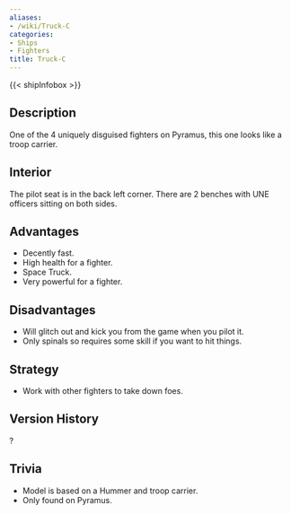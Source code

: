 ```yaml
---
aliases:
- /wiki/Truck-C
categories:
- Ships
- Fighters
title: Truck-C
---  
```


{{< shipInfobox >}} 

## Description

One of the 4 uniquely disguised fighters on Pyramus, this one looks like a troop carrier.

## Interior

The pilot seat is in the back left corner. There are 2 benches with UNE officers sitting on both sides.

## Advantages

- Decently fast.
- High health for a fighter.
- Space Truck.
- Very powerful for a fighter.

## Disadvantages

- Will glitch out and kick you from the game when you pilot it.
- Only spinals so requires some skill if you want to hit things.

## Strategy

- Work with other fighters to take down foes.

## Version History 

?

## Trivia

- Model is based on a Hummer and troop carrier.
- Only found on Pyramus.